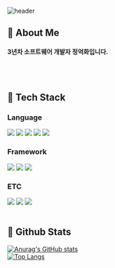 <div>
  
  <!--Header-->
  ![header](https://capsule-render.vercel.app/api?type=waving&color=gradient&height=300&section=header&text=Good%20to%20see%20you%20%F0%9F%A4%97)
  
</div>

<div>
  <!--Body-->
  
  ## 👀 About Me
  #### 3년차 소프트웨어 개발자 정억화입니다.<br/>
  <br/>
  <br/>
  
  ## 🧱 Tech Stack
  ### Language
  <!--java-->
  <img src="https://img.shields.io/badge/java-1E8CBE?style=flat-square&logoColor=white"/>
  <!--JavaScript-->
  <img src="https://img.shields.io/badge/JavaScript-F7DF1E?style=flat-square&logo=JavaScript&logoColor=white"/>
  <!--ts-->
  <img src="https://img.shields.io/badge/typescript-3178C6?style=flat-square&logo=typescript&logoColor=white"/>
  <!--HTML5-->
  <img src="https://img.shields.io/badge/HTML5-E34F26?style=flat-square&logo=HTML5&logoColor=white"/>
  <!--CSS-->
  <img src="https://img.shields.io/badge/CSS3-1572B6?style=flat-square&logo=CSS3&logoColor=white"/>
  <br/> 

  
  ### Framework
  <!--spring-->
  <img src="https://img.shields.io/badge/spring-6DB33F?style=flat-square&logo=spring&logoColor=white"/>
  <!--React-->
  <img src="https://img.shields.io/badge/React-61DAFB?style=flat-square&logo=React&logoColor=white&Color=white"/>
  <!--next-->
  <img src="https://img.shields.io/badge/nextdotjs-000000?style=flat-square&logo=nextdotjs&logoColor=white"/>
  <br/>
  
  ### ETC
  <!--Amazon AWS-->
  <img src="https://img.shields.io/badge/github-181717?style=flat-square&logo=github&logoColor=white"/>
  <!--docker-->
  <img src="https://img.shields.io/badge/docker-2496ED?style=flat-square&logo=docker&logoColor=white"/>
  <!--MySQL-->
  <img src="https://img.shields.io/badge/mariadb-003545?style=flat-square&logo=mariadb&logoColor=white"/>
  <br/>
  <br/>
  
  ## 🤔 Github Stats
  [![Anurag's GitHub stats](https://github-readme-stats.vercel.app/api?username=oka7759)](https://github.com/anuraghazra/github-readme-stats)
  <br/>
  [![Top Langs](https://github-readme-stats.vercel.app/api/top-langs/?username=oka7759)](https://github.com/anuraghazra/github-readme-stats)
  
</div>

<!--
**Jiyu-Kim/Jiyu-Kim** is a ✨ _special_ ✨ repository because its `README.md` (this file) appears on your GitHub profile.

Here are some ideas to get you started:
- Hi there 👋
- 🔭 I’m currently working on ...
- 🌱 I’m currently learning ...
- 👯 I’m looking to collaborate on ...
- 🤔 I’m looking for help with ...
- 💬 Ask me about ...
- 📫 How to reach me: ...
- 😄 Pronouns: ...
- ⚡ Fun fact: ...
-->
